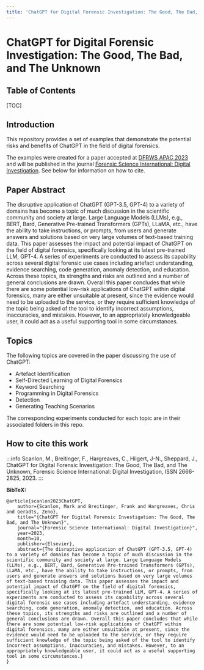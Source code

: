 ```yaml
---
title: 'ChatGPT for Digital Forensic Investigation: The Good, The Bad, and The Unknown'
---
```

<!--This is a comment-->

ChatGPT for Digital Forensic Investigation: The Good, The Bad, and The Unknown
===

## Table of Contents

[TOC]

## Introduction

This repository provides a set of examples that demonstrate the potential risks and benefits of ChatGPT in the field of digital forensics. 

The examples were created for a paper accepted at [DFRWS APAC 2023](https://dfrws.org/conferences/dfrws-apac-2023/) and will be published in the journal [Forensic Science International: Digital Investigation](https://www.sciencedirect.com/journal/forensic-science-international-digital-investigation). See below for information on how to cite.

## Paper Abstract

The disruptive application of ChatGPT (GPT-3.5, GPT-4) to a variety of domains has become a topic of much discussion in the scientific community and society at large. Large Language Models (LLMs), e.g., BERT, Bard, Generative Pre-trained Transformers (GPTs), LLaMA, etc., have the ability to take instructions, or prompts, from users and generate answers and solutions based on very large volumes of text-based training data. This paper assesses the impact and potential impact of ChatGPT on the field of digital forensics, specifically looking at its latest pre-trained LLM, GPT-4. A series of experiments are conducted to assess its capability across several digital forensic use cases including artefact understanding, evidence searching, code generation, anomaly detection, and education. Across these topics, its strengths and risks are outlined and a number of general conclusions are drawn. Overall this paper concludes that while there are some potential low-risk applications of ChatGPT within digital forensics, many are either unsuitable at present, since the evidence would need to be uploaded to the service, or they require sufficient knowledge of the topic being asked of the tool to identify incorrect assumptions, inaccuracies, and mistakes. However, to an appropriately knowledgeable user, it could act as a useful supporting tool in some circumstances.

Topics
---
The following topics are covered in the paper discussing the use of ChatGPT:

* Artefact Identification
* Self-Directed Learning of Digital Forensics
* Keyword Searching
* Programming in Digital Forensics
* Detection
* Generating Teaching Scenarios

The corresponding experiments conducted for each topic are in their associated folders in this repo.

## How to cite this work

:::info
Scanlon, M., Breitinger, F., Hargreaves, C., Hilgert, J-N., Sheppard, J., ChatGPT for Digital Forensic Investigation: The Good, The Bad, and The Unknown, Forensic Science International: Digital Investigation, ISSN 2666-2825, 2023.
:::

**BibTeX:**
```
@article{scanlon2023ChatGPT,
	author={Scanlon, Mark and Breitinger, Frank and Hargreaves, Chris and Geradts, Zeno},
	title="{ChatGPT for Digital Forensic Investigation: The Good, The Bad, and The Unknown}",
	journal="{Forensic Science International: Digital Investigation}",
	year=2023,
	month=10,
	publisher={Elsevier},
	abstract={The disruptive application of ChatGPT (GPT-3.5, GPT-4) to a variety of domains has become a topic of much discussion in the scientific community and society at large. Large Language Models (LLMs), e.g., BERT, Bard, Generative Pre-trained Transformers (GPTs), LLaMA, etc., have the ability to take instructions, or prompts, from users and generate answers and solutions based on very large volumes of text-based training data. This paper assesses the impact and potential impact of ChatGPT on the field of digital forensics, specifically looking at its latest pre-trained LLM, GPT-4. A series of experiments are conducted to assess its capability across several digital forensic use cases including artefact understanding, evidence searching, code generation, anomaly detection, and education. Across these topics, its strengths and risks are outlined and a number of general conclusions are drawn. Overall this paper concludes that while there are some potential low-risk applications of ChatGPT within digital forensics, many are either unsuitable at present, since the evidence would need to be uploaded to the service, or they require sufficient knowledge of the topic being asked of the tool to identify incorrect assumptions, inaccuracies, and mistakes. However, to an appropriately knowledgeable user, it could act as a useful supporting tool in some circumstances.}
}
```


